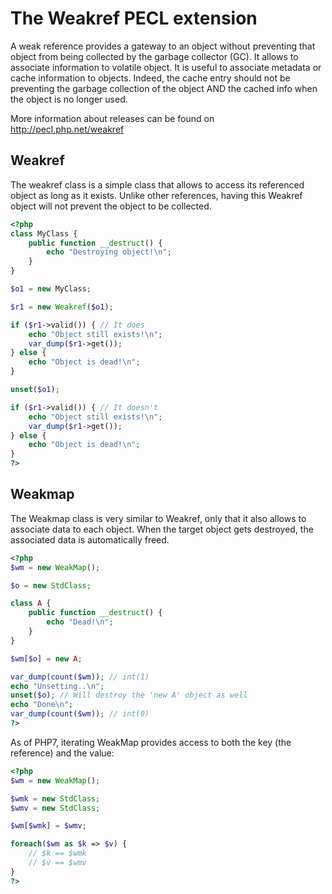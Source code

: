 # The Weakref PECL extension
A weak reference provides a gateway to an object without preventing that object
from being collected by the garbage collector (GC). It allows to associate
information to volatile object. It is useful to associate metadata or cache
information to objects. Indeed, the cache entry should not be preventing the
garbage collection of the object AND the cached info when the object is no
longer used.

More information about releases can be found on http://pecl.php.net/weakref

## Weakref
The weakref class is a simple class that allows to access its referenced object
as long as it exists. Unlike other references, having this Weakref object will
not prevent the object to be collected.

```php
<?php
class MyClass {
    public function __destruct() {
        echo "Destroying object!\n";
    }
}

$o1 = new MyClass;

$r1 = new Weakref($o1);

if ($r1->valid()) { // It does
    echo "Object still exists!\n";
    var_dump($r1->get());
} else {
    echo "Object is dead!\n";
}

unset($o1);

if ($r1->valid()) { // It doesn't
    echo "Object still exists!\n";
    var_dump($r1->get());
} else {
    echo "Object is dead!\n";
}
?>
```

## Weakmap
The Weakmap class is very similar to Weakref, only that it also allows to
associate data to each object. When the target object gets destroyed, the
associated data is automatically freed.

```php
<?php
$wm = new WeakMap();

$o = new StdClass;

class A {
    public function __destruct() {
        echo "Dead!\n";
    }
}

$wm[$o] = new A;

var_dump(count($wm)); // int(1)
echo "Unsetting..\n";
unset($o); // Will destroy the 'new A' object as well
echo "Done\n";
var_dump(count($wm)); // int(0)
?>
```

As of PHP7, iterating WeakMap provides access to both the key (the reference)
and the value:

```php
<?php
$wm = new WeakMap();

$wmk = new StdClass;
$wmv = new StdClass;

$wm[$wmk] = $wmv;

foreach($wm as $k => $v) {
    // $k == $wmk
    // $v == $wmv
}
?>
```

